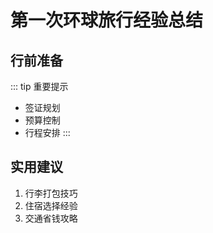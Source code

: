 # 第一次环球旅行经验总结

## 行前准备
::: tip 重要提示
- 签证规划
- 预算控制
- 行程安排
:::

## 实用建议
1. 行李打包技巧
2. 住宿选择经验
3. 交通省钱攻略 